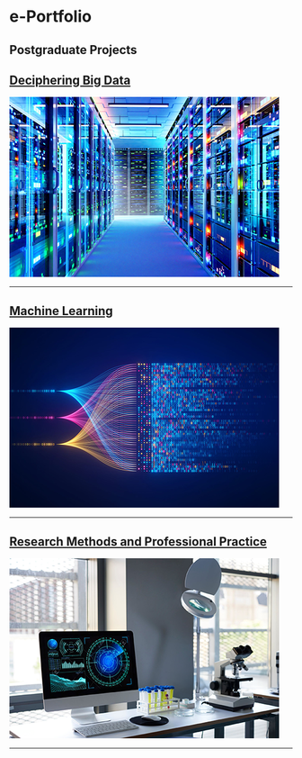 # e-Portfolio

## Postgraduate Projects

## [Deciphering Big Data](Deciphering_Big_Data/README.md)

<img src="images/Deciphering-Big-Data.png?raw=true"/>

---
## [Machine Learning](/pdf/sample_presentation.pdf)

<img src="images/Machine-Learning.png?raw=true"/>

---
## [Research Methods and Professional Practice](http://example.com/)

<img src="images/Research-Methods-and-Professional-Practice.png?raw=true"/>

---
<!--
### Category Name 2

[Project 1 Title](http://example.com/)
[Project 2 Title](http://example.com/)
[Project 3 Title](http://example.com/)
[Project 4 Title](http://example.com/)
[Project 5 Title](http://example.com/)

---
-->

